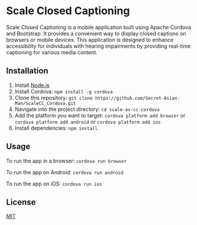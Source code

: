 # Scale Closed Captioning

Scale Closed Captioning is a mobile application built using Apache Cordova and Bootstrap. It provides a convenient way to display closed captions on browsers or mobile devices. This application is designed to enhance accessibility for individuals with hearing impairments by providing real-time captioning for various media content.

## Installation

1. Install [Node.js](https://nodejs.org/en/download/)
2. Install Cordova: `npm install -g cordova`
3. Clone this repository: `git clone https://github.com/Secret-Asian-Man/ScaleCC_Cordova.git`
4. Navigate into the project directory: `cd scale-av-cc-cordova`
5. Add the platform you want to target: `cordova platform add browser` or `cordova platform add android` or `cordova platform add ios`
6. Install dependencies: `npm install`

## Usage

To run the app in a browser: `cordova run browser`

To run the app on Android: `cordova run android`

To run the app on iOS: `cordova run ios`

## License

[MIT](https://choosealicense.com/licenses/mit/)